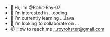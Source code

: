 - 👋 Hi, I’m @Rohit-Ray-07
- 👀 I’m interested in ...coding
- 🌱 I’m currently learning ...Java
- 💞️ I’m looking to collaborate on ...
- 📫 How to reach me ...royrohster@gmail.com

<!---
Rohit-Ray-07/Rohit-Ray-07 is a ✨ special ✨ repository because its `README.md` (this file) appears on your GitHub profile.
You can click the Preview link to take a look at your changes.
--->
